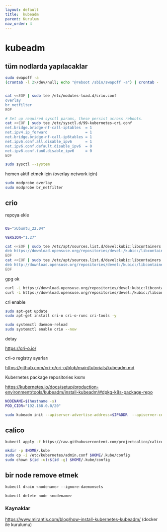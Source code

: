 ```yaml
---
layout: default
title:  kubeadm
parent: Kurulum
nav_order: 4
---
```


# kubeadm

##  tüm nodlarda yapılacaklar
```bash
sudo swapoff -a
(crontab -l 2>/dev/null; echo "@reboot /sbin/swapoff -a") | crontab - || true

```
 
```bash

cat <<EOF | sudo tee /etc/modules-load.d/crio.conf
overlay
br_netfilter
EOF

# Set up required sysctl params, these persist across reboots.
cat <<EOF | sudo tee /etc/sysctl.d/99-kubernetes-cri.conf
net.bridge.bridge-nf-call-iptables  = 1
net.ipv4.ip_forward                 = 1
net.bridge.bridge-nf-call-ip6tables = 1
net.ipv6.conf.all.disable_ipv6      = 1
net.ipv6.conf.default.disable_ipv6  = 0
net.ipv6.conf.tun0.disable_ipv6     = 0
EOF

sudo sysctl --system


```

hemen aktif etmek için (overlay network için)

```bash
sudo modprobe overlay
sudo modprobe br_netfilter

```

## crio

repoya ekle
```bash

OS="xUbuntu_22.04"

VERSION="1.27"

cat <<EOF | sudo tee /etc/apt/sources.list.d/devel:kubic:libcontainers:stable.list
deb https://download.opensuse.org/repositories/devel:/kubic:/libcontainers:/stable/$OS/ /
EOF
cat <<EOF | sudo tee /etc/apt/sources.list.d/devel:kubic:libcontainers:stable:cri-o:$VERSION.list
deb http://download.opensuse.org/repositories/devel:/kubic:/libcontainers:/stable:/cri-o:/$VERSION/$OS/ /
EOF


```

gpg ok

```bash
curl -L https://download.opensuse.org/repositories/devel:kubic:libcontainers:stable:cri-o:$VERSION/$OS/Release.key | sudo apt-key --keyring /etc/apt/trusted.gpg.d/libcontainers.gpg add -
curl -L https://download.opensuse.org/repositories/devel:/kubic:/libcontainers:/stable/$OS/Release.key | sudo apt-key --keyring /etc/apt/trusted.gpg.d/libcontainers.gpg add -


```
cri enable

```bash
sudo apt-get update
sudo apt-get install cri-o cri-o-runc cri-tools -y

sudo systemctl daemon-reload
sudo systemctl enable crio --now

```

detay

https://cri-o.io/ 


cri-o registry ayarları

https://github.com/cri-o/cri-o/blob/main/tutorials/kubeadm.md 

Kubernetes package repositories kısmı

https://kubernetes.io/docs/setup/production-environment/tools/kubeadm/install-kubeadm/#dpkg-k8s-package-repo


```bash
NODENAME=$(hostname -s)
POD_CIDR="192.168.0.0/20"

sudo kubeadm init --apiserver-advertise-address=$IPADDR  --apiserver-cert-extra-sans=$IPADDR --pod-network-cidr=$POD_CIDR --node-name $NODENAME --ignore-preflight-errors Swap

```

## calico 

```bash
kubectl apply -f https://raw.githubusercontent.com/projectcalico/calico/v3.26.1/manifests/calico.yaml

```

```bash
mkdir -p $HOME/.kube
sudo cp -i /etc/kubernetes/admin.conf $HOME/.kube/config
sudo chown $(id -u):$(id -g) $HOME/.kube/config

```

## bir node remove etmek

```bash
kubectl drain <nodename> --ignore-daemonsets

```

```bash
kubectl delete node <nodename>

```
###  Kaynaklar

https://www.mirantis.com/blog/how-install-kubernetes-kubeadm/ (docker ile kurulumu)

 